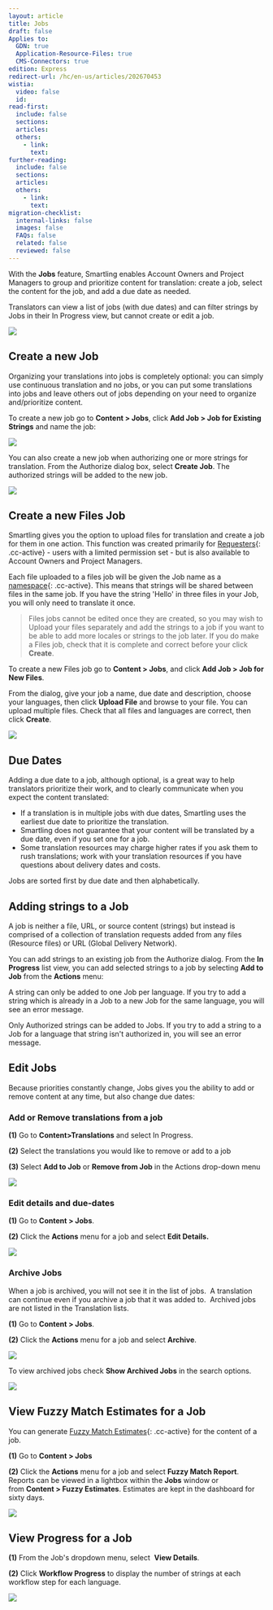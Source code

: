 ```yaml
---
layout: article
title: Jobs
draft: false
Applies to:
  GDN: true
  Application-Resource-Files: true
  CMS-Connectors: true
edition: Express
redirect-url: /hc/en-us/articles/202670453
wistia:
  video: false
  id:
read-first:
  include: false
  sections:
  articles:
  others:
    - link:
      text:
further-reading:
  include: false
  sections:
  articles:
  others:
    - link:
      text:
migration-checklist:
  internal-links: false
  images: false
  FAQs: false
  related: false
  reviewed: false
---
```



With the **Jobs** feature, Smartling enables Account Owners and Project Managers to group and prioritize content for translation: create a job, select the content for the job, and add a due date as needed.

Translators can view a list of jobs (with due dates) and can filter strings by Jobs in their In Progress view, but cannot create or edit a job.

![](/uploads/versions/smartling___translations_management_and_smartling___translations_management---x----1231-727x---.png)

## Create a new Job

Organizing your translations into jobs is completely optional: you can simply use continuous translation and no jobs, or you can put some translations into jobs and leave others out of jobs depending on your need to organize and/prioritize content.

To create a new job go to **Content &gt; Jobs**, click **Add Job &gt; Job for Existing Strings**&nbsp;and name the job:

![](/uploads/versions/smartling___translation_jobs---x----1234-585x---.png)

You can also create a new job when authorizing one or more strings for translation. From the Authorize dialog box, select **Create Job**. The authorized strings will be added to the new job.

![](/uploads/versions/smartling___translations_management-6---x----573-430x---.png)

## Create a new Files Job

Smartling gives you the option to upload files for translation and create a job for them in one action. This function was created primarily for [Requesters](){: .cc-active} - users with a limited permission set - but is also available to Account Owners and Project Managers.

Each file uploaded to a files job will be given the Job name as a [namespace](){: .cc-active}. This means that strings will be shared between files in the same job. If you have the string 'Hello' in three files in your Job, you will only need to translate it once.

> Files jobs cannot be edited once they are created, so you may wish to Upload your files separately and add the strings to a job if you want to be able to add more locales or strings to the job later. If you do make a Files job, check that it is complete and correct before your click **Create**.

To create a new Files job go to **Content &gt; Jobs**, and click **Add Job &gt; Job for New Files**.

From the dialog, give your job a name, due date and description, choose your languages, then click&nbsp;**Upload File** and browse to your file. You can upload multiple files. Check that all files and languages are correct, then click&nbsp;**Create**.

![](/uploads/versions/smartling___translation_jobs-1---x----1346-1266x---.png)

## Due Dates

Adding a due date to a job, although optional, is a great way to help translators prioritize their work, and to clearly communicate when you expect the content translated:

* If a translation is in multiple jobs with due dates, Smartling uses the earliest due date to prioritize the translation.
* Smartling does not guarantee that your content will be translated by a due date, even if you set one for a job.
* Some translation resources may charge higher rates if you ask them to rush translations; work with your translation resources if you have questions about delivery dates and costs.


Jobs are sorted first by due date and then alphabetically.

## Adding strings to a Job

A job is neither a file, URL, or source content (strings) but instead is comprised of a collection of translation requests added from any files (Resource files) or URL (Global Delivery Network).

You can add strings to an existing job from the Authorize dialog. From the&nbsp;**In Progress** list view, you can add selected strings to a job by selecting&nbsp;**Add to Job** from the&nbsp;**Actions** menu:&nbsp;

A string can only be added to one Job per language. If you try to add a string which is already in a Job to a new Job for the same language, you will see an error message.

Only Authorized strings can be added to Jobs. If you try to add a string to a Job for a language that string isn't authorized in, you will see an error message.

## Edit Jobs

Because priorities constantly change, Jobs gives you the ability to add or remove content at any time, but also change due dates:

### Add or Remove translations from a job

**(1)** Go to&nbsp;**Content&gt;Translations** and select In Progress.

**(2)** Select the translations you would like to remove or add to a job

**(3)** Select **Add to Job** or **Remove from Job** in the Actions drop-down menu

![](/uploads/versions/smartling___translations_management-7---x----1243-613x---.png)

### Edit details and due-dates

**(1)** Go to **Content &gt; Jobs**.

**(2)** Click the&nbsp;**Actions** menu for a job and select&nbsp;**Edit Details.**

![](/uploads/versions/smartling___translation_jobs-2---x----898-579x---.png)

### Archive Jobs

When a job is archived, you will not see it in the list of jobs. &nbsp;A translation can continue even if you archive a job that it was added to. &nbsp;Archived jobs are not listed in the Translation lists.

**(1)** Go to **Content &gt; Jobs**.

**(2)**&nbsp;Click the&nbsp;**Actions** menu for a job and select **Archive**.

![](/uploads/versions/smartling___translation_jobs-3---x----585-684x---.png)

To view archived jobs check&nbsp;**Show Archived Jobs** in the search options.

![](/uploads/versions/smartling___translation_jobs-4---x----285-336x---.png)

## View Fuzzy Match Estimates for a Job

You can generate&nbsp;[Fuzzy Match Estimates](){: .cc-active} for the content of a job.

**(1)** Go to **Content &gt; Jobs**

**(2)**&nbsp;Click the&nbsp;**Actions** menu for a job and select&nbsp;**Fuzzy Match Report**. Reports can be viewed in a lightbox within the&nbsp;**Jobs**&nbsp;window or from&nbsp;**Content &gt; Fuzzy Estimates**. Estimates are kept in the dashboard for sixty days.

![](/uploads/versions/smartling___translation_jobs-5---x----589-605x---.png)

## View Progress for a Job

**(1)** From the Job's dropdown menu, select &nbsp;**View Details**.

**(2)** Click&nbsp;**Workflow Progress** to display the number of strings at each workflow step for each language.

![](/uploads/versions/smartling___jobs---x----579-665x---.png)